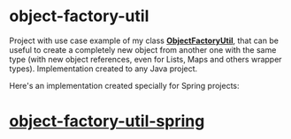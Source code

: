 # object-factory-util
Project with use case example of my class [**ObjectFactoryUtil**](https://github.com/gregoryfeijon/object-factory-util/blob/main/src/main/java/br/com/gregoryfeijon/objectfactoryutil/util/ObjectFactoryUtil.java), that can be useful to create a completely new object from another one with the same type (with new object references, even for Lists, Maps and others wrapper types). Implementation created to any Java project.

Here's an implementation created specially for Spring projects:

# [object-factory-util-spring](https://github.com/gregoryfeijon/object-factory-util-spring)

